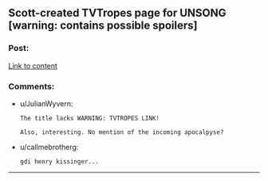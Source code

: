 ## Scott-created TVTropes page for UNSONG [warning: contains possible spoilers]

### Post:

[Link to content](http://tvtropes.org/pmwiki/pmwiki.php/Literature/Unsong)

### Comments:

- u/JulianWyvern:
  ```
  The title lacks WARNING: TVTROPES LINK!

  Also, interesting. No mention of the incoming apocalpyse?
  ```

- u/callmebrotherg:
  ```
  gdi henry kissinger...
  ```

---

